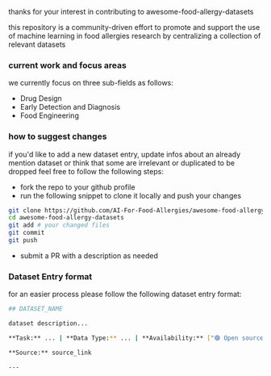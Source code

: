 thanks for your interest in contributing to awesome-food-allergy-datasets

this repository is a community-driven effort to promote and support the use of machine learning in food allergies research by centralizing a collection of relevant datasets
### current work and focus areas
we currently focus on three sub-fields as follows:
- Drug Design
- Early Detection and Diagnosis
- Food Engineering


### how to suggest changes
if you'd like to add a new dataset entry, update infos about an already mention dataset or think that some are irrelevant or duplicated to be dropped feel free to follow the following steps:

- fork the repo to your github profile
- run the following snippet to clone it locally and push your changes

```bash
git clone https://github.com/AI-For-Food-Allergies/awesome-food-allergy-datasets.git
cd awesome-food-allergy-datasets
git add # your changed files
git commit 
git push
```
- submit a PR with a description as needed


### Dataset Entry format
for an easier process please follow the following dataset entry format: 

```bash
## DATASET_NAME

dataset description...

**Task:** ... | **Data Type:** ... | **Availability:** ["🟢 Open source"] or ["🟡 Gated"] | **Paper:** [Link](paper_link)

**Source:** source_link

---
```